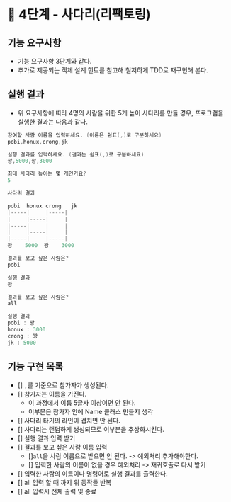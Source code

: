 # 🚀 4단계 - 사다리(리팩토링)
## 기능 요구사항
* 기능 요구사항 3단계와 같다.
* 추가로 제공되는 객체 설계 힌트를 참고해 철저하게 TDD로 재구현해 본다.
## 실행 결과
* 위 요구사항에 따라 4명의 사람을 위한 5개 높이 사다리를 만들 경우, 프로그램을 실행한 결과는 다음과 같다.
```java
참여할 사람 이름을 입력하세요. (이름은 쉼표(,)로 구분하세요)
pobi,honux,crong,jk

실행 결과를 입력하세요. (결과는 쉼표(,)로 구분하세요)
꽝,5000,꽝,3000

최대 사다리 높이는 몇 개인가요?
5

사다리 결과

pobi  honux crong   jk
|-----|     |-----|
|     |-----|     |
|-----|     |     |
|     |-----|     |
|-----|     |-----|
꽝    5000  꽝    3000

결과를 보고 싶은 사람은?
pobi

실행 결과
꽝

결과를 보고 싶은 사람은?
all

실행 결과
pobi : 꽝
honux : 3000
crong : 꽝
jk : 5000
```
   
## 기능 구현 목록   
* [] `,`를 기준으로 참가자가 생성된다.
* [] 참가자는 이름을 가진다.
    * 이 과정에서 이름 5글자 이상이면 안 된다.
    * 이부분은 참가자 안에 Name 클래스 만들지 생각
* [] 사다리 타기의 라인이 겹치면 안 된다.
* [] 사다리는 랜덤하게 생성되므로 이부분을 추상화시킨다.
* [] 실행 결과 입력 받기
* [] 결과를 보고 싶은 사람 이름 입력
    * []`all`을 사람 이름으로 받으면 안 된다. -> 예외처리 추가해야한다.
    * [] 입력한 사람의 이름이 없을 경우 예외처리 -> 재귀호출로 다시 받기
* [] 입력한 사람의 이름이나 명령어로 실행 결과를 출력한다.
* [] all 입력 할 때 까지 위 동작들 반복
* [] all 입력시 전체 출력 및 종료    
